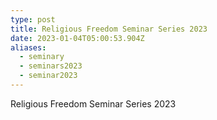 ```yaml
---
type: post
title: Religious Freedom Seminar Series 2023
date: 2023-01-04T05:00:53.904Z
aliases:
  - seminary
  - seminars2023
  - seminar2023
---
```

Religious Freedom Seminar Series 2023